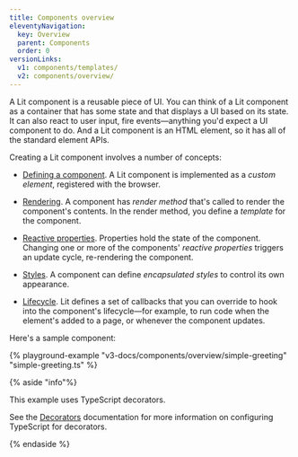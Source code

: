 ```yaml
---
title: Components overview
eleventyNavigation:
  key: Overview
  parent: Components
  order: 0
versionLinks:
  v1: components/templates/
  v2: components/overview/
---
```


A Lit component is a reusable piece of UI. You can think of a Lit component as a container that has some state and that displays a UI based on its state. It can also react to user input, fire events—anything you'd expect a UI component to do. And a Lit component is an HTML element, so it has all of the standard element APIs.

Creating a Lit component involves a number of concepts:

 *   [Defining a component](/docs/v3/components/defining/). A Lit component is implemented as a *custom element*, registered  with the browser.

 *   [Rendering](/docs/v3/components/rendering/). A component has *render method* that's called to render the component's contents. In the render method, you define a *template* for the component.

*   [Reactive properties](/docs/v3/components/properties/). Properties hold the state of the component. Changing one or more of the components' _reactive properties_ triggers an update cycle, re-rendering the component.

*   [Styles](/docs/v3/components/styles/). A component can define _encapsulated styles_ to control its own appearance.

*   [Lifecycle](/docs/v3/components/lifecycle/). Lit defines a set of callbacks that you can override to hook into the component's lifecycle—for example, to run code when the element's added to a page, or whenever the component updates.

Here's a sample component:

{% playground-example "v3-docs/components/overview/simple-greeting" "simple-greeting.ts" %}

<div code-language="ts">

{% aside "info"%}

This example uses TypeScript decorators.

See the [Decorators](/docs/components/decorators) documentation for more information on configuring TypeScript for decorators.

{% endaside %}

</div>

